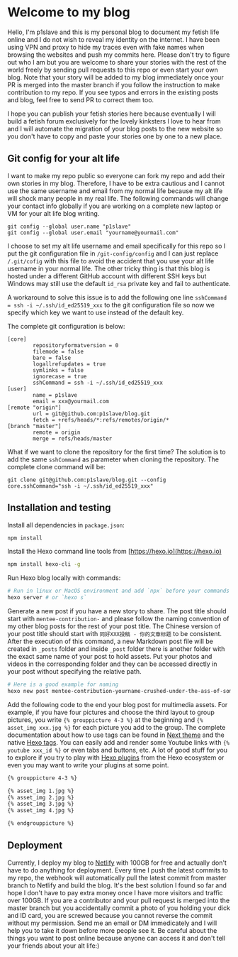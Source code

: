 # Welcome to my blog
Hello, I'm p1slave and this is my personal blog to document my fetish life online and I do not wish to reveal my identity on the internet. I have been using VPN and proxy to hide my traces even with fake names when browsing the websites and push my commits here. Please don't try to figure out who I am but you are welcome to share your stories with the rest of the world freely by sending pull requests to this repo or even start your own blog. Note that your story will be added to my blog immediately once your PR is merged into the master branch if you follow the instruction to make contribution to my repo. If you see typos and errors in the existing posts and blog, feel free to send PR to correct them too. 

I hope you can publish your fetish stories here because eventually I will build a fetish forum exclusively for the lovely kinksters I love to hear from and I will automate the migration of your blog posts to the new website so you don't have to copy and paste your stories one by one to a new place. 

## Git config for your alt life
 I want to make my repo public so everyone can fork my repo and add their own stories in my blog. Therefore, I have to be extra cautious and I cannot use the same username and email from my normal life because my alt life will shock many people in my real life. The following commands will change your contact info globally if you are working on a complete new laptop or VM for your alt life blog writing.
```
git config --global user.name "p1slave"
git config --global user.email "yourname@yourmail.com"
```

I choose to set my alt life username and email specifically for this repo so I put the git configuration file in `/git-config/config` and I can just replace `/.git/cofig` with this file to avoid the accident that you use your alt life username in your normal life. The other tricky thing is that this blog is hosted under a different GitHub account with different SSH keys but Windows may still use the default `id_rsa` private key and fail to authenticate.

A workaround to solve this issue is to add the following one line `sshCommand = ssh -i ~/.ssh/id_ed25519_xxx` to the git configuration file so now we specify which key we want to use instead of the default key.

The complete git configuration is below:
```
[core]
        repositoryformatversion = 0
        filemode = false
        bare = false
        logallrefupdates = true
        symlinks = false
        ignorecase = true
        sshCommand = ssh -i ~/.ssh/id_ed25519_xxx
[user]
        name = p1slave
        email = xxx@yourmail.com
[remote "origin"]
        url = git@github.com:p1slave/blog.git
        fetch = +refs/heads/*:refs/remotes/origin/*
[branch "master"]
        remote = origin
        merge = refs/heads/master
```

What if we want to clone the repository for the first time? The solution is to add the same `sshCommand` as parameter when cloning the repository. The complete clone command will be:
```
git clone git@github.com:p1slave/blog.git --config core.sshCommand="ssh -i ~/.ssh/id_ed25519_xxx"
```

## Installation and testing
Install all dependencies in `package.json`:
```bash
npm install
```
Install the Hexo command line tools from [https://hexo.io](https://hexo.io)
```bash
npm install hexo-cli -g
```

Run Hexo blog locally with commands:
```bash
# Run in linux or MacOS environment and add `npx` before your commands in Windows
hexo server # or `hexo s`
```

Generate a new post if you have a new story to share. The post title should start with `mentee-contribution-` and please follow the naming convention of my other blog posts for the rest of your post title. The Chinese version of your post title should start with `同好XXX投稿 - 你的文章标题` to be consistent. After the execution of this command, a new Markdown post file will be created in `_posts` folder and inside `_post` folder there is another folder with the exact same name of your post to hold assets. Put your photos and videos in the corresponding folder and they can be accessed directly in your post without specifying the relative path.
```bash
# Here is a good example for naming
hexo new post mentee-contribution-yourname-crushed-under-the-ass-of-some-goddesses 
```

Add the following code to the end your blog post for multimedia assets. For example, if you have four pictures and choose the third layout to group pictures, you write `{% grouppicture 4-3 %}` at the beginning and `{% asset_img xxx.jpg %}` for each picture you add to the group. The complete documentation about how to use tags can be found in [Next theme](https://theme-next.js.org/docs/tag-plugins/group-pictures.html) and the native [Hexo tags](https://hexo.io/docs/tag-plugins). You can easily add and render some Youtube links with `{% youtube xxx_id %}` or even tabs and buttons, etc. A lot of good stuff for you to explore if you try to play with [Hexo plugins](https://hexo.io/plugins/) from the Hexo ecosystem or even you may want to write your plugins at some point.

```bash
{% grouppicture 4-3 %}

{% asset_img 1.jpg %}
{% asset_img 2.jpg %}
{% asset_img 3.jpg %}
{% asset_img 4.jpg %}

{% endgrouppicture %}
```

## Deployment
Currently, I deploy my blog to [Netlify](www.netlify.com) with 100GB for free and actually don't have to do anything for deployment. Every time I push the latest commits to my repo, the webhook will automatically pull the latest commit from master branch to Netlify and build the blog. It's the best solution I found so far and hope I don't have to pay extra money once I have more visitors and traffic over 100GB. If you are a contributor and your pull request is merged into the master branch but you accidentally commit a photo of you holding your dick and ID card, you are screwed because you cannot reverse the commit without my permission. Send me an email or DM immedicately and I will help you to take it down before more people see it. Be careful about the things you want to post online because anyone can access it and don't tell your friends about your alt life:)
